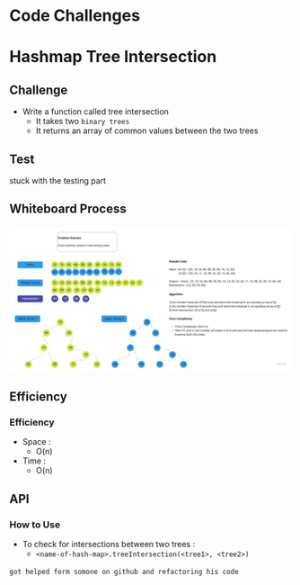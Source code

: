 # Code Challenges
# Hashmap Tree Intersection

## Challenge

- Write a function called tree intersection
  - It takes two `binary trees`
  - It returns an array of common values between the two trees

## Test
stuck with the testing part

## Whiteboard Process

![challenge-32](https://github.com/MasteRminD6666/data-structures-and-algorithms/blob/main/javascript/hashtable/__test__/assets/Tree-Intersection.jpg)

## Efficiency

### Efficiency

- Space :
  - O(n)
- Time :
  - O(n)

## API

### How to Use

- To check for intersections between two trees :
  - `<name-of-hash-map>.treeIntersection(<tree1>, <tree2>)`

 

`got helped form somone on github and refactoring his code  ` 
